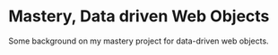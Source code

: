 # Mastery, Data driven Web Objects
Some background on my mastery project for data-driven web objects.
